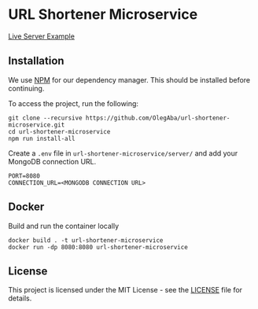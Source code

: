 # URL Shortener Microservice
[Live Server Example](https://url-shortener-microservice.fly.dev/)

## Installation
We use [NPM](https://www.npmjs.com/get-npm) for our dependency manager. This should be installed before continuing.

To access the project, run the following:
```
git clone --recursive https://github.com/OlegAba/url-shortener-microservice.git
cd url-shortener-microservice
npm run install-all
```

Create a `.env` file in `url-shortener-microservice/server/` and add your MongoDB connection URL.
```
PORT=8080
CONNECTION_URL=<MONGODB CONNECTION URL>
```

## Docker
Build and run the container locally
```
docker build . -t url-shortener-microservice
docker run -dp 8080:8080 url-shortener-microservice
```

## License
This project is licensed under the MIT License - see the [LICENSE](https://github.com/OlegAba/url-shortener-microservice/blob/main/LICENSE) file for details.